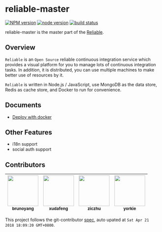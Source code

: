 # reliable-master

[![NPM version][npm-image]][npm-url]
[![node version][node-image]][node-url]
[![build status][travis-image]][travis-url]

[npm-image]: https://img.shields.io/npm/v/reliable-master.svg?style=flat-square
[npm-url]: https://npmjs.org/package/reliable-master
[node-image]: https://img.shields.io/badge/node.js-%3E=_4.2.1-green.svg?style=flat-square
[node-url]: http://nodejs.org/download/
[travis-image]: https://img.shields.io/travis/reliablejs/reliable-master.svg?style=flat-square
[travis-url]: https://travis-ci.org/reliablejs/reliable-master

reliable-master is the master part of the [Reliable](https://github.com/reliablejs).

## Overview

`Reliable` is an `Open Source` reliable continuous integration service which provides a visual platform for you to manage lots of continuous integration tasks. In addition, it is distributed, you can use multiple machines to make better use of resources by it.

`Reliable` is written in Node.js / JavaScript, use MongoDB as the data store, Redis as cache store, and Docker to run for convenience.

## Documents

- [Deploy with docker](//macacajs.github.io)

## Other Features

- i18n support
- social auth support
<!-- GITCONTRIBUTOR_START -->

## Contributors

|[<img src="https://avatars3.githubusercontent.com/u/5086369?v=4" width="100px;"/><br/><sub><b>brunoyang</b></sub>](https://github.com/brunoyang)<br/>|[<img src="https://avatars1.githubusercontent.com/u/1011681?v=4" width="100px;"/><br/><sub><b>xudafeng</b></sub>](https://github.com/xudafeng)<br/>|[<img src="https://avatars1.githubusercontent.com/u/1044425?v=4" width="100px;"/><br/><sub><b>ziczhu</b></sub>](https://github.com/ziczhu)<br/>|[<img src="https://avatars3.githubusercontent.com/u/1935767?v=4" width="100px;"/><br/><sub><b>yorkie</b></sub>](https://github.com/yorkie)<br/>
| :---: | :---: | :---: | :---: |


This project follows the git-contributor [spec](https://github.com/xudafeng/git-contributor), auto upated at `Sat Apr 21 2018 18:09:20 GMT+0800`.

<!-- GITCONTRIBUTOR_END -->